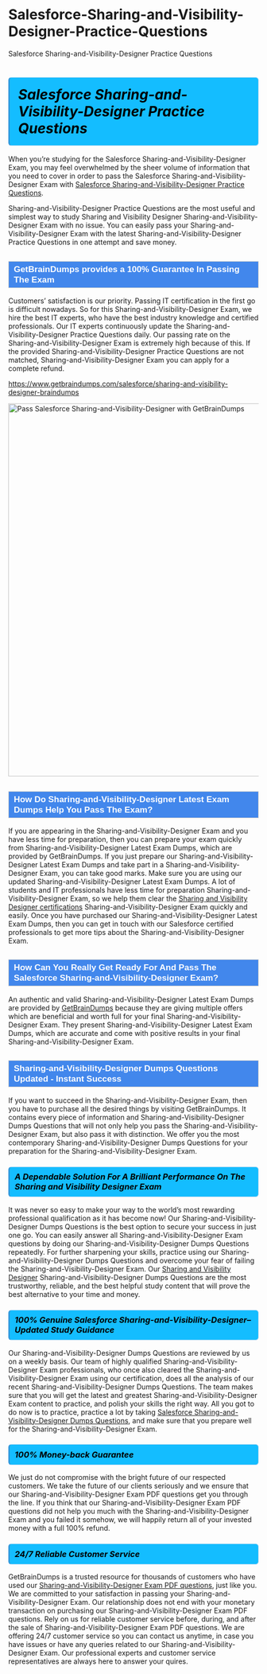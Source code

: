 # Salesforce-Sharing-and-Visibility-Designer-Practice-Questions
Salesforce Sharing-and-Visibility-Designer Practice Questions
<h1><strong><span style="display: block; color: #000000; background: #14BDFF; border: 0.5px solid #AED6F1; border-left: 3px solid #3498DB; padding: .6em; border-radius: 6px;">                     <em>Salesforce Sharing-and-Visibility-Designer <span class="exam_variation">Practice Questions</span> </em>                </span></strong>            </h1>                        <p>When you’re studying for the Salesforce Sharing-and-Visibility-Designer Exam, you may feel overwhelmed by the sheer volume of information             that you need to cover in order to pass the Salesforce Sharing-and-Visibility-Designer Exam with <a href="https://www.getbraindumps.com/salesforce/sharing-and-visibility-designer-braindumps">Salesforce Sharing-and-Visibility-Designer <span class="exam_variation">Practice Questions</span></a>.</p>            <p>Sharing-and-Visibility-Designer <span class="exam_variation">Practice Questions</span> are the most useful and simplest way to study Sharing and Visibility Designer Sharing-and-Visibility-Designer Exam             with no issue. You can easily pass your Sharing-and-Visibility-Designer Exam with the latest Sharing-and-Visibility-Designer <span class="exam_variation">Practice Questions</span> in one attempt and save money.</p>                        <h2 style="background: #4287ec; border: 1px solid #cccccc; padding: 5px 10px;">                <span style="color: #ffffff;">                    <span style="font-size: 11pt;">                        <span style="line-height: normal;">                            <span style="font-family: Calibri,sans-serif;">                                <strong>                                    <span style="font-size: 13.0pt;">GetBrainDumps provides a 100% Guarantee In Passing The Exam</span>                                </strong>                            </span>                        </span>                    </span>                </span>            </h2>                        <p>Customers’ satisfaction is our priority. Passing IT certification in the first go is difficult nowadays. So for this Sharing-and-Visibility-Designer Exam,             we hire the best IT experts, who have the best industry knowledge and certified professionals. Our IT experts continuously update the Sharing-and-Visibility-Designer <span class="exam_variation">Practice Questions</span>             daily. Our passing rate on the Sharing-and-Visibility-Designer Exam is extremely high because of this. If the provided Sharing-and-Visibility-Designer <span class="exam_variation">Practice Questions</span> are not matched, Sharing-and-Visibility-Designer Exam you             can apply for a complete refund.</p>                                    <p><a href="https://www.getbraindumps.com/salesforce/sharing-and-visibility-designer-braindumps">https://www.getbraindumps.com/salesforce/sharing-and-visibility-designer-braindumps</a></p>                        <p><a href="https://www.getbraindumps.com/"><img src="https://www.getbraindumps.com/images/get-updated-exam-questions-with-discount-getbraindumps.jpg" class="postImage" alt="Pass Salesforce Sharing-and-Visibility-Designer with GetBrainDumps" width="750"></a></p>                                        <h2 style="background: #4287ec; border: 1px solid #cccccc; padding: 5px 10px;">                <span style="color: #ffffff;">                    <span style="font-size: 11pt;">                        <span style="line-height: normal;">                            <span style="font-family: Calibri,sans-serif;">                                <strong>                                    <span style="font-size: 13.0pt;">How Do Sharing-and-Visibility-Designer <span class="exam_variation2">Latest Exam Dumps</span> Help You Pass The Exam?</span>                                </strong>                            </span>                        </span>                    </span>                </span>            </h2>                        <p>If you are appearing in the Sharing-and-Visibility-Designer Exam and you have less time for preparation, then you can prepare your exam quickly from Sharing-and-Visibility-Designer <span class="exam_variation2">Latest Exam Dumps</span>,             which are provided by GetBrainDumps. If you just prepare our Sharing-and-Visibility-Designer <span class="exam_variation2">Latest Exam Dumps</span> and take part in a Sharing-and-Visibility-Designer Exam, you can take good marks.             Make sure you are using our updated Sharing-and-Visibility-Designer <span class="exam_variation2">Latest Exam Dumps</span>. A lot of students and IT professionals have less time for preparation Sharing-and-Visibility-Designer Exam,             so we help them clear the <a href="https://www.getbraindumps.com/salesforce/sharing-and-visibility-designer-braindumps.html">Sharing and Visibility Designer certifications</a> Sharing-and-Visibility-Designer Exam quickly and easily. Once you have purchased             our Sharing-and-Visibility-Designer <span class="exam_variation2">Latest Exam Dumps</span>, then you can get in touch with our Salesforce certified professionals to get more tips about the Sharing-and-Visibility-Designer Exam.</p>                        <h2 style="background: #4287ec; border: 1px solid #cccccc; padding: 5px 10px;">                <span style="color: #ffffff;">                    <span style="font-size: 11pt;">                        <span style="line-height: normal;">                            <span style="font-family: Calibri,sans-serif;">                                <strong>                                    <span style="font-size: 13.0pt;">How Can You Really Get Ready For And Pass The Salesforce Sharing-and-Visibility-Designer Exam?</span>                                </strong>                            </span>                        </span>                    </span>                </span>            </h2>                        <p>An authentic and valid Sharing-and-Visibility-Designer <span class="exam_variation2">Latest Exam Dumps</span> are provided by <a href="https://www.getbraindumps.com/">GetBrainDumps</a> because they are giving multiple offers which are beneficial             and worth full for your final Sharing-and-Visibility-Designer Exam. They present Sharing-and-Visibility-Designer <span class="exam_variation2">Latest Exam Dumps</span>, which are accurate and come with positive             results in your final Sharing-and-Visibility-Designer Exam.</p>                        <h2 style="background: #4287ec; border: 1px solid #cccccc; padding: 5px 10px;">                <span style="color: #ffffff;">                    <span style="font-size: 11pt;">                        <span style="line-height: normal;">                            <span style="font-family: Calibri,sans-serif;">                                <strong>                                    <span style="font-size: 13.0pt;">Sharing-and-Visibility-Designer <span class="exam_variation3">Dumps Questions</span> Updated - Instant Success</span>                                </strong>                            </span>                        </span>                    </span>                </span>            </h2>                        <p>If you want to succeed in the Sharing-and-Visibility-Designer Exam, then you have to purchase all the desired things by visiting GetBrainDumps.             It contains every piece of information and Sharing-and-Visibility-Designer <span class="exam_variation3">Dumps Questions</span> that will not only help you pass the Sharing-and-Visibility-Designer Exam,             but also pass it with distinction. We offer you the most contemporary Sharing-and-Visibility-Designer <span class="exam_variation3">Dumps Questions</span> for your preparation for the Sharing-and-Visibility-Designer Exam.</p>                        <h3>                <strong>                    <span style="display: block; color: #000000; background: #14BDFF; border: 0.5px solid #AED6F1; border-left: 3px solid #3498DB; padding: .6em; border-radius: 6px;">                        <em>A Dependable Solution For A Brilliant Performance On The Sharing and Visibility Designer Exam</em>                    </span>                </strong>            </h3>                        <p>It was never so easy to make your way to the world’s most rewarding professional qualification as it has become now! Our Sharing-and-Visibility-Designer <span class="exam_variation3">Dumps Questions</span>             is the best option to secure your success in just one go. You can easily answer all Sharing-and-Visibility-Designer Exam questions by doing our Sharing-and-Visibility-Designer <span class="exam_variation3">Dumps Questions</span>             repeatedly. For further sharpening your skills, practice using our Sharing-and-Visibility-Designer <span class="exam_variation3">Dumps Questions</span> and overcome your fear of failing the Sharing-and-Visibility-Designer Exam.             Our <a href="https://www.getbraindumps.com/salesforce/sharing-and-visibility-designer-braindumps">Sharing and Visibility Designer</a> Sharing-and-Visibility-Designer <span class="exam_variation3">Dumps Questions</span> are the most trustworthy, reliable, and the best helpful study             content that will prove the best alternative to your time and money.</p>                        <h3>                <strong>                    <span style="display: block; color: #000000; background: #14BDFF; border: 0.5px solid #AED6F1; border-left: 3px solid #3498DB; padding: .6em; border-radius: 6px;">                        <em>100% Genuine Salesforce Sharing-and-Visibility-Designer–Updated Study Guidance </em>                    </span>                </strong>            </h3>                        <p>Our Sharing-and-Visibility-Designer <span class="exam_variation3">Dumps Questions</span> are reviewed by us on a weekly basis. Our team of highly qualified Sharing-and-Visibility-Designer Exam professionals, who once also             cleared the Sharing-and-Visibility-Designer Exam using our certification, does all the analysis of our recent Sharing-and-Visibility-Designer <span class="exam_variation3">Dumps Questions</span>. The team makes sure that you will get the             latest and greatest Sharing-and-Visibility-Designer Exam content to practice, and polish your skills the right way. All you got to do now is to practice, practice a lot by             taking <a href="https://www.getbraindumps.com/salesforce-braindumps.html">Salesforce Sharing-and-Visibility-Designer <span class="exam_variation3">Dumps Questions</span></a>, and make sure that you prepare well for the Sharing-and-Visibility-Designer Exam.</p>                        <h3>                <strong>                    <span style="display: block; color: #000000; background: #14BDFF; border: 0.5px solid #AED6F1; border-left: 3px solid #3498DB; padding: .6em; border-radius: 6px;">                        <em>100% Money-back Guarantee</em>                    </span>                </strong>            </h3>                        <p>We just do not compromise with the bright future of our respected customers. We take the future of our clients seriously and we ensure that our             Sharing-and-Visibility-Designer <span class="exam_variation4">Exam PDF questions</span> get you through the line. If you think that our Sharing-and-Visibility-Designer <span class="exam_variation4">Exam PDF questions</span> did not help you much with the Sharing-and-Visibility-Designer Exam and you             failed it somehow, we will happily return all of your invested money with a full 100% refund.</p>                                    <h3>                <strong>                    <span style="display: block; color: #000000; background: #14BDFF; border: 0.5px solid #AED6F1; border-left: 3px solid #3498DB; padding: .6em; border-radius: 6px;">                        <em>24/7 Reliable Customer Service</em>                    </span>                </strong>            </h3>                        <p>GetBrainDumps is a trusted resource for thousands of customers who have used our <a href="https://www.getbraindumps.com/salesforce/sharing-and-visibility-designer-braindumps">Sharing-and-Visibility-Designer <span class="exam_variation4">Exam PDF questions</span></a>, just like you. We are committed to your             satisfaction in passing your Sharing-and-Visibility-Designer Exam. Our relationship does not end with your monetary transaction on purchasing our Sharing-and-Visibility-Designer <span class="exam_variation4">Exam PDF questions</span>.             Rely on us for reliable customer service before, during, and after the sale of Sharing-and-Visibility-Designer <span class="exam_variation4">Exam PDF questions</span>. We are offering 24/7 customer service so you             can contact us anytime, in case you have issues or have any queries related to our Sharing-and-Visibility-Designer Exam. Our professional experts and customer service             representatives are always here to answer your quires.</p>                    
